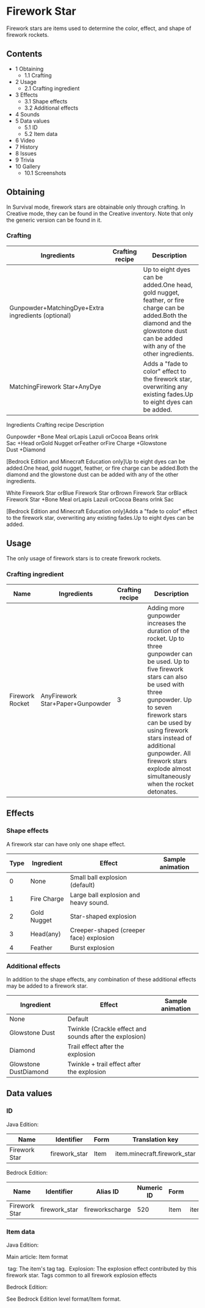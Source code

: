 # Firework Star
Firework stars are items used to determine the color, effect, and shape of firework rockets.

## Contents
- 1 Obtaining
	- 1.1 Crafting
- 2 Usage
	- 2.1 Crafting ingredient
- 3 Effects
	- 3.1 Shape effects
	- 3.2 Additional effects
- 4 Sounds
- 5 Data values
	- 5.1 ID
	- 5.2 Item data
- 6 Video
- 7 History
- 8 Issues
- 9 Trivia
- 10 Gallery
	- 10.1 Screenshots

## Obtaining
In Survival mode, firework stars are obtainable only through crafting. In Creative mode, they can be found in the Creative inventory. Note that only the generic version can be found in it.

### Crafting
| Ingredients                                        | Crafting recipe | Description                                                                                                                                                                       |
|----------------------------------------------------|-----------------|-----------------------------------------------------------------------------------------------------------------------------------------------------------------------------------|
| Gunpowder+MatchingDye+Extra ingredients (optional) |                 | Up to eight dyes can be added.One head, gold nugget, feather, or fire charge can be added.Both the diamond and the glowstone dust can be added with any of the other ingredients. |
| MatchingFirework Star+AnyDye                       |                 | Adds a "fade to color" effect to the firework star, overwriting any existing fades.Up to eight dyes can be added.                                                                 |




Ingredients
Crafting recipe
Description


Gunpowder +Bone Meal orLapis Lazuli orCocoa Beans orInk Sac +Head orGold Nugget orFeather orFire Charge +Glowstone Dust +Diamond



‌[Bedrock Edition and Minecraft Education  only]Up to eight dyes can be added.One head, gold nugget, feather, or fire charge can be added.Both the diamond and the glowstone dust can be added with any of the other ingredients.


White Firework Star orBlue Firework Star orBrown Firework Star orBlack Firework Star +Bone Meal orLapis Lazuli orCocoa Beans orInk Sac



‌[Bedrock Edition and Minecraft Education  only]Adds a "fade to color" effect to the firework star, overwriting any existing fades.Up to eight dyes can be added.



## Usage
The only usage of firework stars is to create firework rockets.

### Crafting ingredient
| Name            | Ingredients                      | Crafting recipe | Description                                                                                                                                                                                                                                                                                                                                 |
|-----------------|----------------------------------|-----------------|---------------------------------------------------------------------------------------------------------------------------------------------------------------------------------------------------------------------------------------------------------------------------------------------------------------------------------------------|
| Firework Rocket | AnyFirework Star+Paper+Gunpowder | 3               | Adding more gunpowder increases the duration of the rocket. Up to three gunpowder can be used. Up to five firework stars can also be used with three gunpowder. Up to seven firework stars can be used by using firework stars instead of additional gunpowder. All firework stars explode almost simultaneously when the rocket detonates. |

## Effects
### Shape effects
A firework star can have only one shape effect.

| Type | Ingredient  | Effect                                  | Sample animation |
|------|-------------|-----------------------------------------|------------------|
| 0    | None        | Small ball explosion (default)          |                  |
| 1    | Fire Charge | Large ball explosion and heavy sound.   |                  |
| 2    | Gold Nugget | Star-shaped explosion                   |                  |
| 3    | Head(any)   | Creeper-shaped (creeper face) explosion |                  |
| 4    | Feather     | Burst explosion                         |                  |

### Additional effects
In addition to the shape effects, any combination of these additional effects may be added to a firework star.

| Ingredient            | Effect                                                  | Sample animation |
|-----------------------|---------------------------------------------------------|------------------|
| None                  | Default                                                 |                  |
| Glowstone Dust        | Twinkle (Crackle effect and sounds after the explosion) |                  |
| Diamond               | Trail effect after the explosion                        |                  |
| Glowstone DustDiamond | Twinkle + trail effect after the explosion              |                  |

## Data values
### ID
Java Edition:

| Name          | Identifier    | Form | Translation key              |
|---------------|---------------|------|------------------------------|
| Firework Star | firework_star | Item | item.minecraft.firework_star |

Bedrock Edition:

| Name          | Identifier    | Alias ID        | Numeric ID | Form | Translation key           |
|---------------|---------------|-----------------|------------|------|---------------------------|
| Firework Star | firework_star | fireworkscharge | 520        | Item | item.fireworksCharge.name |

### Item data
Java Edition:

Main article: Item format

 tag: The item's tag tag.
 Explosion: The explosion effect contributed by this firework star.
Tags common to all firework explosion effects

Bedrock Edition:

See Bedrock Edition level format/Item format.

